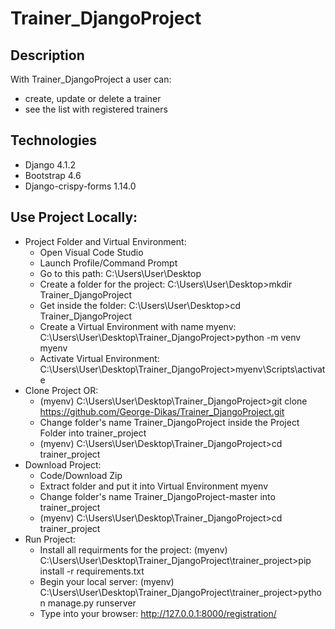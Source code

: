 # Trainer_DjangoProject
## Description
With Trainer_DjangoProject a user can:
* create, update or delete a trainer
* see the list with registered trainers   
## Technologies
* Django 4.1.2
* Bootstrap 4.6
* Django-crispy-forms 1.14.0
## Use Project Locally:
* Project Folder and Virtual Environment:		
  - Open Visual Code Studio
  - Launch Profile/Command Prompt																										
  - Go to this path: C:\Users\User\Desktop																					
  - Create a folder for the project: C:\Users\User\Desktop>mkdir Trainer_DjangoProject								
  - Get inside the folder: C:\Users\User\Desktop>cd Trainer_DjangoProject																								
  - Create a Virtual Environment with name myenv: C:\Users\User\Desktop\Trainer_DjangoProject>python -m venv myenv					
  - Activate Virtual Environment: C:\Users\User\Desktop\Trainer_DjangoProject>myenv\Scripts\activate										
* Clone Project OR:                                                                                                                     									
  - (myenv) C:\Users\User\Desktop\Trainer_DjangoProject>git clone https://github.com/George-Dikas/Trainer_DjangoProject.git	
  - Change folder's name Trainer_DjangoProject inside the Project Folder into trainer_project			
  - (myenv) C:\Users\User\Desktop\Trainer_DjangoProject>cd trainer_project		
* Download Project:
  - Code/Download Zip
  - Extract folder and put it into Virtual Environment myenv
  - Change folder's name Trainer_DjangoProject-master into trainer_project
  - (myenv) C:\Users\User\Desktop\Trainer_DjangoProject>cd trainer_project
* Run Project: 
  - Install all requirments for the project: 
    (myenv) C:\Users\User\Desktop\Trainer_DjangoProject\trainer_project>pip install -r requirements.txt
  - Begin your local server: 
    (myenv) C:\Users\User\Desktop\Trainer_DjangoProject\trainer_project>python manage.py runserver
  - Type into your browser: http://127.0.0.1:8000/registration/
